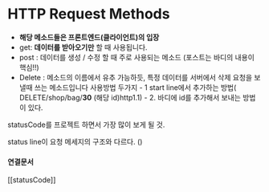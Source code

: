# HTTP Request Methods
- **해당 메소드들은 프론트엔드(클라이언트)의 입장**
- get:   **데이터를 받아오기만** 할 때 사용됩니다. 
- post : 데이터를 생성 / 수정 할 때 주로 사용되는 메소드 (포스트는 바디의 내용이 핵심!!)
- Delete : 메소드의 이름에서 유추 가능하듯, 특정 데이터를 서버에서 삭제 요청을 보낼때 쓰는 메소드입니다 
	사용방법 두가지
		- 1 start line에서 추가하는 방법( DELETE/shop/bag/**30** (해당 id)http1.1)
		- 2. 바디에 id를 추가해서 보내는 방법이 있다. 

statusCode를 프로젝트 하면서 가장 많이 보게 될 것.




status line이 요청 메세지의 구조와 다르다. ()







#### 연결문서


[[statusCode]]